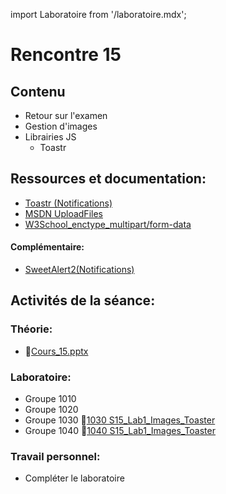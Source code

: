 import Laboratoire from '/laboratoire.mdx';

# Rencontre 15

## Contenu

- Retour sur l'examen
- Gestion d'images
- Librairies JS
  - Toastr

## Ressources et documentation: 
- [Toastr (Notifications)](https://codeseven.github.io/toastr/) 
- [MSDN UploadFiles](https://docs.microsoft.com/en-us/aspnet/core/mvc/models/file-uploads?view=aspnetcore-5.0) 
- [W3School_enctype_multipart/form-data](https://www.w3schools.com/tags/att_form_enctype.asp)

#### Complémentaire: 
- [SweetAlert2(Notifications)](https://sweetalert2.github.io/)

## Activités de la séance: 

### Théorie:  
- 🔗[Cours_15.pptx](https://cegepedouardmontpetit.sharepoint.com/:p:/s/CMT420InformatiqueComitesCours-3W6/EcQ5AhFz7QhNglzNMFbax-cBZMGTQtc8JyKLENXhjQ3jnQ?e=aVJ19J)

### Laboratoire: 
- Groupe 1010
- Groupe 1020
- Groupe 1030 🔗[1030 S15_Lab1_Images_Toaster](https://classroom.github.com/a/x9JSintD)
- Groupe 1040 🔗[1040 S15_Lab1_Images_Toaster](https://classroom.github.com/a/5CFLa5wh)

### Travail personnel:
- Compléter le laboratoire 